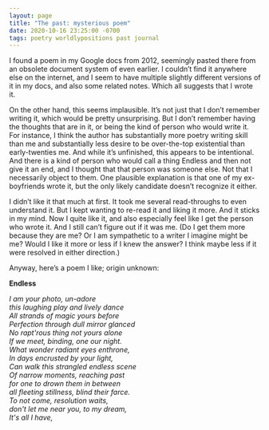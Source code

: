 ```yaml
---
layout: page
title: "The past: mysterious poem"
date: 2020-10-16 23:25:00 -0700
tags: poetry worldlypositions past journal
---
```

I found a poem in my Google docs from 2012, seemingly pasted there from an obsolete document system of even earlier. I couldn’t find it anywhere else on the internet, and I seem to have multiple slightly different versions of it in my docs, and also some related notes. Which all suggests that I wrote it.

On the other hand, this seems implausible. It’s not just that I don’t remember writing it, which would be pretty unsurprising. But I don’t remember having the thoughts that are in it, or being the kind of person who would write it. For instance, I think the author has substantially more poetry writing skill than me and substantially less desire to be over-the-top existential than early-twenties me. And while it’s unfinished, this appears to be intentional. And there is a kind of person who would call a thing Endless and then not give it an end, and I thought that that person was someone else. Not that I necessarily object to them. One plausible explanation is that one of my ex-boyfriends wrote it, but the only likely candidate doesn’t recognize it either.

I didn’t like it that much at first. It took me several read-throughs to even understand it. But I kept wanting to re-read it and liking it more. And it sticks in my mind. Now I quite like it, and also especially feel like I get the person who wrote it. And I still can’t figure out if it was me. (Do I get them more because they are me? Or I am sympathetic to a writer I imagine might be me? Would I like it more or less if I knew the answer? I think maybe less if it were resolved in either direction.)

Anyway, here’s a poem I like; origin unknown:

**Endless**

*I am your photo, un-adore  
this laughing play and lively dance  
All strands of magic yours before  
Perfection through dull mirror glanced  
No rapt'rous thing not yours alone  
If we meet, binding, one our night.  
What wonder radiant eyes enthrone,  
In days encrusted by your light,  
Can walk this strangled endless scene  
Of narrow moments, reaching past  
for one to drown them in between  
all fleeting stillness, blind their farce.  
To not come, resolution waits,  
don't let me near you, to my dream,  
It's all I have,*
